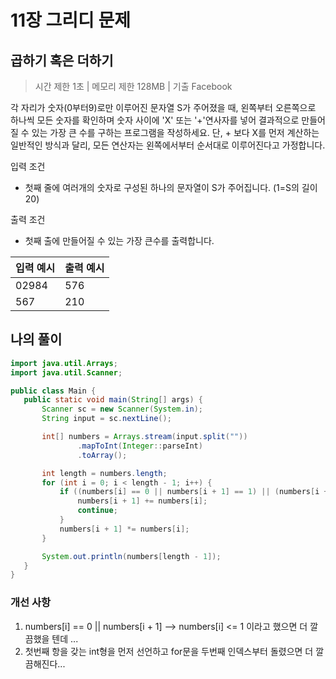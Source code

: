 # 11장 그리디 문제

## 곱하기 혹은 더하기


 > 시간 제한 1초 | 메모리 제한 128MB | 기출 Facebook 
 

각 자리가 숫자(0부터9)로만 이루어진 문자열 S가 주어졌을 때, 왼쪽부터 오른쪽으로 하나씩 모든 숫자를 확인하며 숫자 사이에 'X' 또는 '+'연사자를 넣어 결과적으로
만들어질 수 있는 가장 큰 수를 구하는 프로그램을 작성하세요.
단, + 보다 X를 먼저 계산하는 일반적인 방식과 달리, 모든 연산자는 왼쪽에서부터 순서대로 이루어진다고 가정합니다.

입력 조건 
   - 첫째 줄에 여러개의 숫자로 구성된 하나의 문자열이 S가 주어집니다. (1=S의 길이 20)
 
 출력 조건
   - 첫째 출에 만들어질 수 있는 가장 큰수를 출력합니다.
  
  
  | 입력 예시 | 출력 예시 |
| ----------|-----------|
|02984 |   576   |
|567     |   210 |


 ## 나의 풀이 
 ```java
import java.util.Arrays;
import java.util.Scanner;

public class Main {
    public static void main(String[] args) {
        Scanner sc = new Scanner(System.in);
        String input = sc.nextLine();

        int[] numbers = Arrays.stream(input.split(""))
                .mapToInt(Integer::parseInt)
                .toArray();

        int length = numbers.length;
        for (int i = 0; i < length - 1; i++) {
            if ((numbers[i] == 0 || numbers[i + 1] == 1) || (numbers[i + 1] == 0 || numbers[i + 1] == 1)) {
                numbers[i + 1] += numbers[i];
                continue;
            }
            numbers[i + 1] *= numbers[i];
        }

        System.out.println(numbers[length - 1]);
    }
}
```

### 개선 사항
1. numbers[i] == 0 || numbers[i + 1] --> numbers[i] <= 1  이라고 했으면 더 깔끔했을 텐데 ... 
2. 첫번째 항을 갖는 int형을 먼저 선언하고 for문을 두번째 인덱스부터 돌렸으면 더 깔끔해진다... 

